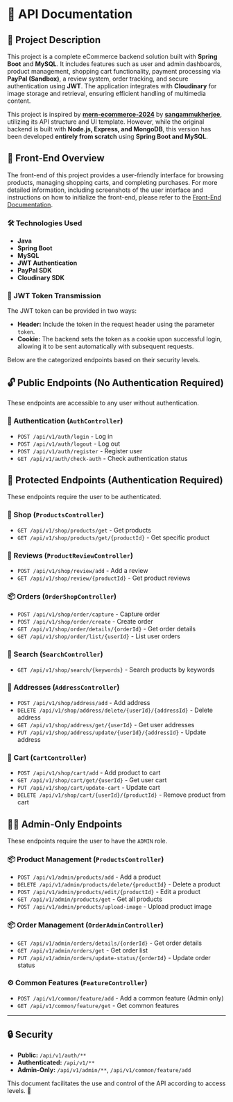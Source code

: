 # 📘 API Documentation

## 📝 Project Description
This project is a complete eCommerce backend solution built with **Spring Boot** and **MySQL**. It includes features such as user and admin dashboards, product management, shopping cart functionality, payment processing via **PayPal (Sandbox)**, a review system, order tracking, and secure authentication using **JWT**. The application integrates with **Cloudinary** for image storage and retrieval, ensuring efficient handling of multimedia content.

This project is inspired by [**mern-ecommerce-2024**](https://github.com/sangammukherjee/mern-ecommerce-2024) by [**sangammukherjee**](https://github.com/sangammukherjee), utilizing its API structure and UI template. However, while the original backend is built with **Node.js, Express, and MongoDB**, this version has been developed **entirely from scratch** using **Spring Boot and MySQL**.

## 🎨 Front-End Overview
The front-end of this project provides a user-friendly interface for browsing products, managing shopping carts, and completing purchases. For more detailed information, including screenshots of the user interface and instructions on how to initialize the front-end, please refer to the [Front-End Documentation](https://github.com/Raul99GC/ecommerce/tree/main/client-ecommerce).

### 🛠 Technologies Used
- **Java**
- **Spring Boot**
- **MySQL**
- **JWT Authentication**
- **PayPal SDK**
- **Cloudinary SDK**

### 🔐 JWT Token Transmission
The JWT token can be provided in two ways:
- **Header:** Include the token in the request header using the parameter `token`.
- **Cookie:** The backend sets the token as a cookie upon successful login, allowing it to be sent automatically with subsequent requests.

Below are the categorized endpoints based on their security levels.

## 🔓 Public Endpoints (No Authentication Required)
These endpoints are accessible to any user without authentication.

### 🛂 Authentication (`AuthController`)
- `POST /api/v1/auth/login` - Log in
- `POST /api/v1/auth/logout` - Log out
- `POST /api/v1/auth/register` - Register user
- `GET /api/v1/auth/check-auth` - Check authentication status

## 🔐 Protected Endpoints (Authentication Required)
These endpoints require the user to be authenticated.

### 🛒 Shop (`ProductsController`)
- `GET /api/v1/shop/products/get` - Get products
- `GET /api/v1/shop/products/get/{productId}` - Get specific product

### 📝 Reviews (`ProductReviewController`)
- `POST /api/v1/shop/review/add` - Add a review
- `GET /api/v1/shop/review/{productId}` - Get product reviews

### 📦 Orders (`OrderShopController`)
- `POST /api/v1/shop/order/capture` - Capture order
- `POST /api/v1/shop/order/create` - Create order
- `GET /api/v1/shop/order/details/{orderId}` - Get order details
- `GET /api/v1/shop/order/list/{userId}` - List user orders

### 🔎 Search (`SearchController`)
- `GET /api/v1/shop/search/{keywords}` - Search products by keywords

### 📍 Addresses (`AddressController`)
- `POST /api/v1/shop/address/add` - Add address
- `DELETE /api/v1/shop/address/delete/{userId}/{addressId}` - Delete address
- `GET /api/v1/shop/address/get/{userId}` - Get user addresses
- `PUT /api/v1/shop/address/update/{userId}/{addressId}` - Update address

### 🛒 Cart (`CartController`)
- `POST /api/v1/shop/cart/add` - Add product to cart
- `GET /api/v1/shop/cart/get/{userId}` - Get user cart
- `PUT /api/v1/shop/cart/update-cart` - Update cart
- `DELETE /api/v1/shop/cart/{userId}/{productId}` - Remove product from cart

## 🔐🔑 Admin-Only Endpoints
These endpoints require the user to have the `ADMIN` role.

### 📦 Product Management (`ProductsController`)
- `POST /api/v1/admin/products/add` - Add a product
- `DELETE /api/v1/admin/products/delete/{productId}` - Delete a product
- `POST /api/v1/admin/products/edit/{productId}` - Edit a product
- `GET /api/v1/admin/products/get` - Get all products
- `POST /api/v1/admin/products/upload-image` - Upload product image

### 📦 Order Management (`OrderAdminController`)
- `GET /api/v1/admin/orders/details/{orderId}` - Get order details
- `GET /api/v1/admin/orders/get` - Get order list
- `PUT /api/v1/admin/orders/update-status/{orderId}` - Update order status

### ⚙️ Common Features (`FeatureController`)
- `POST /api/v1/common/feature/add` - Add a common feature (Admin only)
- `GET /api/v1/common/feature/get` - Get common features

---

## 🔒 Security
- **Public:** `/api/v1/auth/**`
- **Authenticated:** `/api/v1/**`
- **Admin-Only:** `/api/v1/admin/**`, `/api/v1/common/feature/add`

This document facilitates the use and control of the API according to access levels. 🚀
